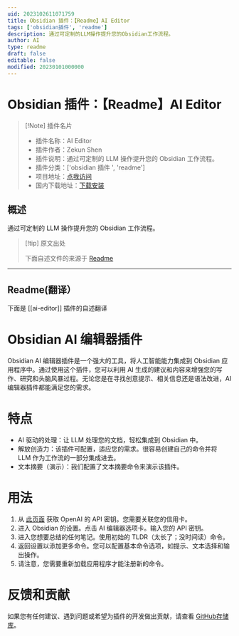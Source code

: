 ```yaml
---
uid: 2023102611071759
title: Obsidian 插件：【Readme】AI Editor
tags: ['obsidian插件', 'readme']
description: 通过可定制的LLM操作提升您的Obsidian工作流程。
author: AI
type: readme
draft: false
editable: false
modified: 20230101000000
---
```


# Obsidian 插件：【Readme】AI Editor

> [!Note] 插件名片
> - 插件名称：AI Editor
> - 插件作者：Zekun Shen
> - 插件说明：通过可定制的 LLM 操作提升您的 Obsidian 工作流程。
> - 插件分类：['obsidian 插件 ', 'readme']
> - 项目地址：[点我访问](https://github.com/buszk/obsidian-ai-editor)
> - 国内下载地址：[下载安装](https://pkmer.cn/products/plugin/pluginMarket/?ai-editor)

## 概述

通过可定制的 LLM 操作提升您的 Obsidian 工作流程。

> [!tip] 原文出处
>
>下面自述文件的来源于 [Readme](https://ghproxy.net/https://raw.githubusercontent.com/buszk/obsidian-ai-editor/master/README.md)
>

---

## Readme(翻译）

下面是 [[ai-editor]] 插件的自述翻译

# Obsidian AI 编辑器插件

Obsidian AI 编辑器插件是一个强大的工具，将人工智能能力集成到 Obsidian 应用程序中。通过使用这个插件，您可以利用 AI 生成的建议和内容来增强您的写作、研究和头脑风暴过程。无论您是在寻找创意提示、相关信息还是语法改进，AI 编辑器插件都能满足您的需求。

# 特点

- AI 驱动的处理：让 LLM 处理您的文档，轻松集成到 Obsidian 中。
- 解放创造力：该插件可配置，适应您的需求。很容易创建自己的命令并将 LLM 作为工作流的一部分集成进去。
- 文本摘要（演示）：我们配置了文本摘要命令来演示该插件。

# 用法

1. 从 [此页面](https://platform.openai.com/account/api-keys) 获取 OpenAI 的 API 密钥。您需要关联您的信用卡。
2. 进入 Obsidian 的设置。点击 AI 编辑器选项卡。输入您的 API 密钥。
3. 进入您想要总结的任何笔记。使用初始的 TLDR（太长了；没时间读）命令。
4. 返回设置以添加更多命令。您可以配置基本命令选项，如提示、文本选择和输出操作。
5. 请注意，您需要重新加载应用程序才能注册新的命令。

# 反馈和贡献

如果您有任何建议、遇到问题或希望为插件的开发做出贡献，请查看 [GitHub存储库](https://github.com/buszk/obsidian-ai-editor)。
